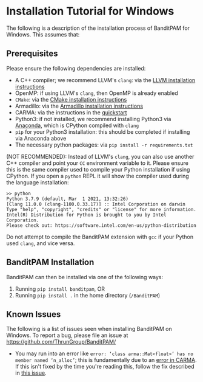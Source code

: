 # Installation Tutorial for Windows

The following is a description of the installation process of BanditPAM for Windows. This assumes that:
 
## Prerequisites
Please ensure the following dependencies are installed:
 - A C++ compiler; we recommend LLVM's `clang`: via the [LLVM installation instructions](https://clang.llvm.org/get_started.html)
 - OpenMP: if using LLVM's `clang`, then OpenMP is already enabled
 - `CMake`: via the [CMake installation instructions](https://cmake.org/install/)
 - Armadillo: via the [Armadillo installation instructions](http://arma.sourceforge.net/download.html)
 - CARMA: via the instructions in the [quickstart](https://github.com/ThrunGroup/BanditPAM#install-the-repo-and-its-dependencies)
 - Python3: if not installed, we recommend installing Python3 via [Anaconda](https://www.anaconda.com/products/individual), which is CPython compiled with `clang`
 - `pip` for your Python3 installation: this should be completed if installing via Anaconda above
 - The necessary python packages: via `pip install -r requirements.txt`
 
 (NOT RECOMMENDED): Instead of LLVM's `clang`, you can also use another C++ compiler and point your `CC` environment variable to it. Please ensure this is the same compiler used to compile your Python installation if using CPython. If you open a `python` REPL it will show the compiler used during the language installation:

 ```
 >> python
Python 3.7.9 (default, Mar  1 2021, 13:32:26)
[Clang 11.0.0 (clang-1100.0.33.17)] :: Intel Corporation on darwin
Type "help", "copyright", "credits" or "license" for more information.
Intel(R) Distribution for Python is brought to you by Intel Corporation.
Please check out: https://software.intel.com/en-us/python-distribution
```

Do not attempt to compile the BanditPAM extension with `gcc` if your Python used `clang`, and vice versa.

## BanditPAM Installation

BanditPAM can then be installed via one of the following ways:
1) Running `pip install banditpam`, OR
2) Running `pip install .` in the home directory (`/BanditPAM`)

## Known Issues 
The following is a list of issues seen when installing BanditPAM on Windows. To report a bug, please file an issue at https://github.com/ThrunGroup/BanditPAM/

- You may run into an error like `error: ‘class arma::Mat<float>’ has no member named ‘n_alloc’`; this is fundamentally due to an [error in CARMA](https://github.com/RUrlus/carma/pull/98). If this isn't fixed by the time you're reading this, follow the fix described in [this issue](https://github.com/ThrunGroup/BanditPAM/issues/169).
